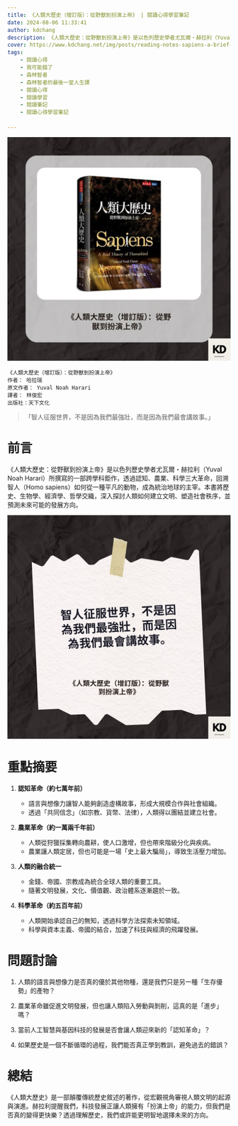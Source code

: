 ```yaml
---
title: 《人類大歷史（增訂版）：從野獸到扮演上帝》 | 閱讀心得學習筆記
date: 2024-08-06 11:33:41
author: kdchang
description: 《人類大歷史：從野獸到扮演上帝》是以色列歷史學者尤瓦爾・赫拉利（Yuval Noah Harari）所撰寫的一部跨學科鉅作，透過認知、農業、科學三大革命，回溯智人（Homo sapiens）如何從一種平凡的動物，成為統治地球的主宰。本書將歷史、生物學、經濟學、哲學交織，深入探討人類如何建立文明、塑造社會秩序，並預測未來可能的發展方向。
cover: https://www.kdchang.net/img/posts/reading-notes-sapiens-a-brief-history-of-humankind-1.jpg
tags: 
    - 閱讀心得
    - 我可能錯了
    - 森林智者
    - 森林智者的最後一堂人生課
    - 閱讀心得
    - 閱讀學習
    - 閱讀筆記
    - 閱讀心得學習筆記

---
```


![](img/posts/reading-notes-sapiens-a-brief-history-of-humankind-1.jpg)

```
《人類大歷史（增訂版）：從野獸到扮演上帝》
作者： 哈拉瑞　  
原文作者： Yuval Noah Harari
譯者： 林俊宏
出版社：天下文化 
```

> 「智人征服世界，不是因為我們最強壯，而是因為我們最會講故事。」

# 前言
《人類大歷史：從野獸到扮演上帝》是以色列歷史學者尤瓦爾・赫拉利（Yuval Noah Harari）所撰寫的一部跨學科鉅作，透過認知、農業、科學三大革命，回溯智人（Homo sapiens）如何從一種平凡的動物，成為統治地球的主宰。本書將歷史、生物學、經濟學、哲學交織，深入探討人類如何建立文明、塑造社會秩序，並預測未來可能的發展方向。

![](img/posts/reading-notes-sapiens-a-brief-history-of-humankind-2.jpg)

# 重點摘要
1. **認知革命（約七萬年前）**
   - 語言與想像力讓智人能夠創造虛構故事，形成大規模合作與社會組織。
   - 透過「共同信念」（如宗教、貨幣、法律），人類得以團結並建立社會。

2. **農業革命（約一萬兩千年前）**
   - 人類從狩獵採集轉向農耕，使人口激增，但也帶來階級分化與疾病。
   - 農業讓人類定居，但也可能是一場「史上最大騙局」，導致生活壓力增加。

3. **人類的融合統一**
   - 金錢、帝國、宗教成為統合全球人類的重要工具。
   - 隨著文明發展，文化、價值觀、政治體系逐漸趨於一致。

4. **科學革命（約五百年前）**
   - 人類開始承認自己的無知，透過科學方法探索未知領域。
   - 科學與資本主義、帝國的結合，加速了科技與經濟的飛躍發展。


# 問題討論
1. 人類的語言與想像力是否真的優於其他物種，還是我們只是另一種「生存優勢」的產物？

2. 農業革命雖促進文明發展，但也讓人類陷入勞動與剝削，這真的是「進步」嗎？

3. 當前人工智慧與基因科技的發展是否會讓人類迎來新的「認知革命」？

4. 如果歷史是一個不斷循環的過程，我們能否真正學到教訓，避免過去的錯誤？

# 總結
《人類大歷史》是一部顛覆傳統歷史敘述的著作，從宏觀視角審視人類文明的起源與演進。赫拉利提醒我們，科技發展正讓人類擁有「扮演上帝」的能力，但我們是否真的變得更快樂？透過理解歷史，我們或許能更明智地選擇未來的方向。